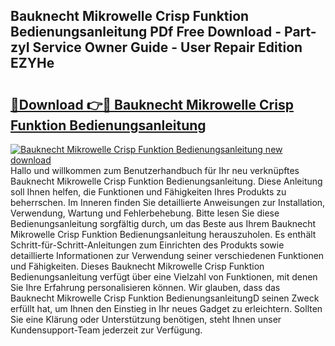 ## Bauknecht Mikrowelle Crisp Funktion Bedienungsanleitung PDf Free Download - Part-zyI Service Owner Guide - User Repair Edition EZYHe

# <h2><a href="http://df34ytz.blite.top/?on=Bauknecht+Mikrowelle+Crisp+Funktion+Bedienungsanleitung">🔗Download 👉🔴 Bauknecht Mikrowelle Crisp Funktion Bedienungsanleitung</a></h2>

[![Bauknecht Mikrowelle Crisp Funktion Bedienungsanleitung new download](https://i.imgur.com/lujVjoI.png)](http://df34ytz.blite.top/?on=Bauknecht+Mikrowelle+Crisp+Funktion+Bedienungsanleitung)
Hallo und willkommen zum Benutzerhandbuch für Ihr neu verknüpftes Bauknecht Mikrowelle Crisp Funktion Bedienungsanleitung. Diese Anleitung soll Ihnen helfen, die Funktionen und Fähigkeiten Ihres Produkts zu beherrschen. Im Inneren finden Sie detaillierte Anweisungen zur Installation, Verwendung, Wartung und Fehlerbehebung. Bitte lesen Sie diese Bedienungsanleitung sorgfältig durch, um das Beste aus Ihrem Bauknecht Mikrowelle Crisp Funktion Bedienungsanleitung herauszuholen. Es enthält Schritt-für-Schritt-Anleitungen zum Einrichten des Produkts sowie detaillierte Informationen zur Verwendung seiner verschiedenen Funktionen und Fähigkeiten. Dieses Bauknecht Mikrowelle Crisp Funktion Bedienungsanleitung verfügt über eine Vielzahl von Funktionen, mit denen Sie Ihre Erfahrung personalisieren können. Wir glauben, dass das Bauknecht Mikrowelle Crisp Funktion BedienungsanleitungD seinen Zweck erfüllt hat, um Ihnen den Einstieg in Ihr neues Gadget zu erleichtern. Sollten Sie eine Klärung oder Unterstützung benötigen, steht Ihnen unser Kundensupport-Team jederzeit zur Verfügung.

